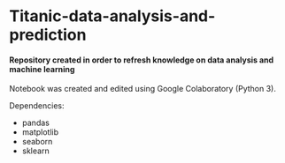 # Titanic-data-analysis-and-prediction

#### Repository created in order to refresh knowledge on data analysis and machine learning


Notebook was created and edited using Google Colaboratory (Python 3).

Dependencies:
* pandas
* matplotlib
* seaborn
* sklearn
